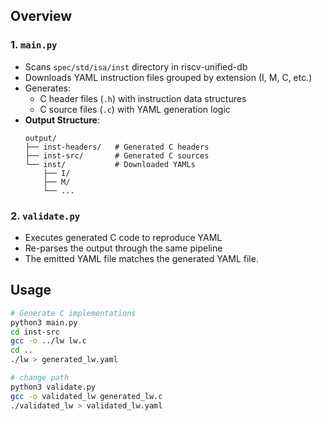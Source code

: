 ## Overview

### 1. `main.py`
  - Scans `spec/std/isa/inst` directory in riscv-unified-db
  - Downloads YAML instruction files grouped by extension (I, M, C, etc.)
  - Generates:
    - C header files (`.h`) with instruction data structures
    - C source files (`.c`) with YAML generation logic
- **Output Structure**:
  ```
  output/
  ├── inst-headers/   # Generated C headers
  ├── inst-src/       # Generated C sources
  └── inst/           # Downloaded YAMLs
      ├── I/
      ├── M/
      └── ...
  ```

### 2. `validate.py`
  - Executes generated C code to reproduce YAML
  - Re-parses the output through the same pipeline
  - The emitted YAML file matches the generated YAML file.

## Usage

```bash
# Generate C implementations
python3 main.py
cd inst-src
gcc -o ../lw lw.c
cd ..
./lw > generated_lw.yaml

# change path
python3 validate.py
gcc -o validated_lw generated_lw.c
./validated_lw > validated_lw.yaml

```
